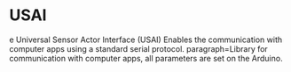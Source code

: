 # USAI
e Universal Sensor Actor Interface (USAI) Enables the communication with computer apps using a standard serial protocol. paragraph=Library for communication with computer apps, all parameters are set on the Arduino.
